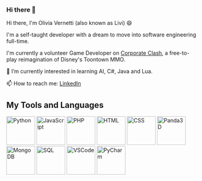 ### Hi there 👋

Hi there, I'm Olivia Vernetti (also known as Livi) 😄

I'm a self-taught developer with a dream to move into software engineering full-time.

I'm currently a volunteer Game Developer on [Corporate Clash](https://corporateclash.net/), a free-to-play reimagination of Disney's Toontown MMO.

🌱 I’m currently interested in learning AI, C#, Java and Lua.

📫 How to reach me: [LinkedIn](https://www.linkedin.com/in/olivia-vernetti/)

## My Tools and Languages
<img src="https://upload.wikimedia.org/wikipedia/commons/thumb/c/cf/Python_logo_51.svg/1200px-Python_logo_51.svg.png" alt="Python" width="75"/> <img src="https://static.vecteezy.com/system/resources/previews/027/127/463/original/javascript-logo-javascript-icon-transparent-free-png.png" alt="JavaScript" width="75"/> <img src="https://cdn.worldvectorlogo.com/logos/php-1.svg" alt="PHP" width="75"/> <img src="https://upload.wikimedia.org/wikipedia/commons/thumb/6/61/HTML5_logo_and_wordmark.svg/1200px-HTML5_logo_and_wordmark.svg.png" alt="HTML" width="75"/> <img src="https://upload.wikimedia.org/wikipedia/commons/d/d5/CSS3_logo_and_wordmark.svg" alt="CSS" width="75"> <img src="https://discourse.panda3d.org/uploads/default/original/2X/7/73e66ac19bebab6744fe1809e1473fb4daa02f8e.png" alt="Panda3D" width="75"/> <img src="https://1000logos.net/wp-content/uploads/2020/08/MongoDB-Logo.png" alt="MongoDB" width="75"/> <img src="https://upload.wikimedia.org/wikipedia/commons/8/87/Sql_data_base_with_logo.png" alt="SQL" width="75"/> <img src="https://carleton.ca/scs/wp-content/uploads/vscode-1.png" alt="VSCode" width="75"/> <img src="https://upload.wikimedia.org/wikipedia/commons/thumb/1/1d/PyCharm_Icon.svg/1024px-PyCharm_Icon.svg.png" alt="PyCharm" width="75"/>




<!--
**overnetti/overnetti** is a ✨ _special_ ✨ repository because its `README.md` (this file) appears on your GitHub profile.

Here are some ideas to get you started:

- 🔭 I’m currently working on ...
- 🌱 I’m currently learning ...
- 👯 I’m looking to collaborate on ...
- 🤔 I’m looking for help with ...
- 💬 Ask me about ...
- 📫 How to reach me: ...
- 😄 Pronouns: ...
- ⚡ Fun fact: ...
-->
